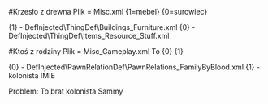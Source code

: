 #Krzesło z drewna 
Plik = Misc.xml
<ThingMadeOfStuffLabel> {1=mebel} {0=surowiec} <ThingMadeOfStuffLabel>

{1} - DefInjected\ThingDef\Buildings_Furniture.xml
{0} - DefInjected\ThingDef\Items_Resource_Stuff.xml

#Ktoś z rodziny
Plik = Misc_Gameplay.xml
<Relationship>To {0} {1}<Relationship>

{0} - DefInjected\PawnRelationDef\PawnRelations_FamilyByBlood.xml
{1} - kolonista IMIE

Problem: To brat kolonista Sammy 

#
